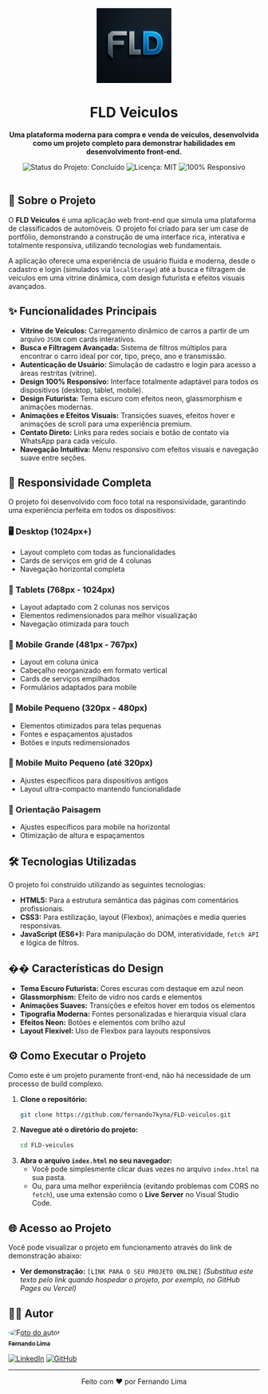 <div align="center">
  <img src="images/logo.png" alt="FLD Veiculos Logo" width="150"/>
  <h1>FLD Veiculos</h1>
</div>

<div align="center">
  <p>
    <strong>Uma plataforma moderna para compra e venda de veículos, desenvolvida como um projeto completo para demonstrar habilidades em desenvolvimento front-end.</strong>
  </p>
</div>

<div align="center">
  <!-- Badges -->
  <img src="https://img.shields.io/badge/status-conclu%C3%ADdo-brightgreen?style=for-the-badge" alt="Status do Projeto: Concluído"/>
  <img src="https://img.shields.io/badge/licen%C3%A7a-MIT-blue?style=for-the-badge" alt="Licença: MIT"/>
  <img src="https://img.shields.io/badge/responsivo-100%25-success?style=for-the-badge" alt="100% Responsivo"/>
</div>

<br>

## 🚀 Sobre o Projeto
O **FLD Veiculos** é uma aplicação web front-end que simula uma plataforma de classificados de automóveis. O projeto foi criado para ser um case de portfólio, demonstrando a construção de uma interface rica, interativa e totalmente responsiva, utilizando tecnologias web fundamentais.

A aplicação oferece uma experiência de usuário fluida e moderna, desde o cadastro e login (simulados via `localStorage`) até a busca e filtragem de veículos em uma vitrine dinâmica, com design futurista e efeitos visuais avançados.

## ✨ Funcionalidades Principais
- **Vitrine de Veículos:** Carregamento dinâmico de carros a partir de um arquivo `JSON` com cards interativos.
- **Busca e Filtragem Avançada:** Sistema de filtros múltiplos para encontrar o carro ideal por cor, tipo, preço, ano e transmissão.
- **Autenticação de Usuário:** Simulação de cadastro e login para acesso a áreas restritas (vitrine).
- **Design 100% Responsivo:** Interface totalmente adaptável para todos os dispositivos (desktop, tablet, mobile).
- **Design Futurista:** Tema escuro com efeitos neon, glassmorphism e animações modernas.
- **Animações e Efeitos Visuais:** Transições suaves, efeitos hover e animações de scroll para uma experiência premium.
- **Contato Direto:** Links para redes sociais e botão de contato via WhatsApp para cada veículo.
- **Navegação Intuitiva:** Menu responsivo com efeitos visuais e navegação suave entre seções.

## 📱 Responsividade Completa
O projeto foi desenvolvido com foco total na responsividade, garantindo uma experiência perfeita em todos os dispositivos:

### **🖥️ Desktop (1024px+)**
- Layout completo com todas as funcionalidades
- Cards de serviços em grid de 4 colunas
- Navegação horizontal completa

### **📱 Tablets (768px - 1024px)**
- Layout adaptado com 2 colunas nos serviços
- Elementos redimensionados para melhor visualização
- Navegação otimizada para touch

### **📱 Mobile Grande (481px - 767px)**
- Layout em coluna única
- Cabeçalho reorganizado em formato vertical
- Cards de serviços empilhados
- Formulários adaptados para mobile

### **📱 Mobile Pequeno (320px - 480px)**
- Elementos otimizados para telas pequenas
- Fontes e espaçamentos ajustados
- Botões e inputs redimensionados

### **📱 Mobile Muito Pequeno (até 320px)**
- Ajustes específicos para dispositivos antigos
- Layout ultra-compacto mantendo funcionalidade

### **🔄 Orientação Paisagem**
- Ajustes específicos para mobile na horizontal
- Otimização de altura e espaçamentos

## 🛠️ Tecnologias Utilizadas
O projeto foi construído utilizando as seguintes tecnologias:

- **HTML5:** Para a estrutura semântica das páginas com comentários profissionais.
- **CSS3:** Para estilização, layout (Flexbox), animações e media queries responsivas.
- **JavaScript (ES6+):** Para manipulação do DOM, interatividade, `fetch API` e lógica de filtros.

## �� Características do Design
- **Tema Escuro Futurista:** Cores escuras com destaque em azul neon
- **Glassmorphism:** Efeito de vidro nos cards e elementos
- **Animações Suaves:** Transições e efeitos hover em todos os elementos
- **Tipografia Moderna:** Fontes personalizadas e hierarquia visual clara
- **Efeitos Neon:** Botões e elementos com brilho azul
- **Layout Flexível:** Uso de Flexbox para layouts responsivos

## ⚙️ Como Executar o Projeto

Como este é um projeto puramente front-end, não há necessidade de um processo de build complexo.

1.  **Clone o repositório:**
    ```bash
    git clone https://github.com/fernando7kyna/FLD-veiculos.git
    ```
2.  **Navegue até o diretório do projeto:**
    ```bash
    cd FLD-veiculos
    ```
3.  **Abra o arquivo `index.html` no seu navegador:**
    - Você pode simplesmente clicar duas vezes no arquivo `index.html` na sua pasta.
    - Ou, para uma melhor experiência (evitando problemas com CORS no `fetch`), use uma extensão como o **Live Server** no Visual Studio Code.

## 🌐 Acesso ao Projeto
Você pode visualizar o projeto em funcionamento através do link de demonstração abaixo:

- **Ver demonstração:** `[LINK PARA O SEU PROJETO ONLINE]` 
  *(Substitua este texto pelo link quando hospedar o projeto, por exemplo, no GitHub Pages ou Vercel)*

## 👨‍💻 Autor

<a href="https://www.linkedin.com/in/fernando-fullstackdev/">
 <img style="border-radius: 50%;" src="https://avatars.githubusercontent.com/u/150567677?v=4" width="100px;" alt="Foto do autor"/>
 <br />
 <sub><b>Fernando Lima</b></sub>
</a>
<br />

[![LinkedIn](https://img.shields.io/badge/LinkedIn-0077B5?style=for-the-badge&logo=linkedin&logoColor=white)](https://www.linkedin.com/in/fernando-fullstackdev/)
[![GitHub](https://img.shields.io/badge/GitHub-181717?style=for-the-badge&logo=github&logoColor=white)](https://github.com/fernando7kyna)

---

<p align="center">
  Feito com ❤️ por Fernando Lima
</p>
